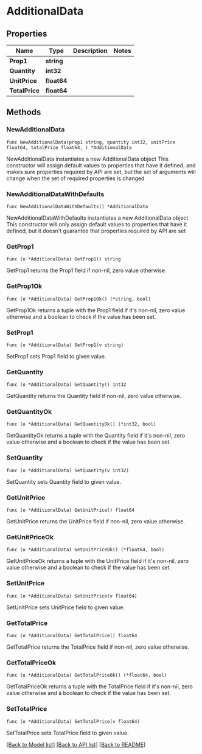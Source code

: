 # AdditionalData

## Properties

Name | Type | Description | Notes
------------ | ------------- | ------------- | -------------
**Prop1** | **string** |  | 
**Quantity** | **int32** |  | 
**UnitPrice** | **float64** |  | 
**TotalPrice** | **float64** |  | 

## Methods

### NewAdditionalData

`func NewAdditionalData(prop1 string, quantity int32, unitPrice float64, totalPrice float64, ) *AdditionalData`

NewAdditionalData instantiates a new AdditionalData object
This constructor will assign default values to properties that have it defined,
and makes sure properties required by API are set, but the set of arguments
will change when the set of required properties is changed

### NewAdditionalDataWithDefaults

`func NewAdditionalDataWithDefaults() *AdditionalData`

NewAdditionalDataWithDefaults instantiates a new AdditionalData object
This constructor will only assign default values to properties that have it defined,
but it doesn't guarantee that properties required by API are set

### GetProp1

`func (o *AdditionalData) GetProp1() string`

GetProp1 returns the Prop1 field if non-nil, zero value otherwise.

### GetProp1Ok

`func (o *AdditionalData) GetProp1Ok() (*string, bool)`

GetProp1Ok returns a tuple with the Prop1 field if it's non-nil, zero value otherwise
and a boolean to check if the value has been set.

### SetProp1

`func (o *AdditionalData) SetProp1(v string)`

SetProp1 sets Prop1 field to given value.


### GetQuantity

`func (o *AdditionalData) GetQuantity() int32`

GetQuantity returns the Quantity field if non-nil, zero value otherwise.

### GetQuantityOk

`func (o *AdditionalData) GetQuantityOk() (*int32, bool)`

GetQuantityOk returns a tuple with the Quantity field if it's non-nil, zero value otherwise
and a boolean to check if the value has been set.

### SetQuantity

`func (o *AdditionalData) SetQuantity(v int32)`

SetQuantity sets Quantity field to given value.


### GetUnitPrice

`func (o *AdditionalData) GetUnitPrice() float64`

GetUnitPrice returns the UnitPrice field if non-nil, zero value otherwise.

### GetUnitPriceOk

`func (o *AdditionalData) GetUnitPriceOk() (*float64, bool)`

GetUnitPriceOk returns a tuple with the UnitPrice field if it's non-nil, zero value otherwise
and a boolean to check if the value has been set.

### SetUnitPrice

`func (o *AdditionalData) SetUnitPrice(v float64)`

SetUnitPrice sets UnitPrice field to given value.


### GetTotalPrice

`func (o *AdditionalData) GetTotalPrice() float64`

GetTotalPrice returns the TotalPrice field if non-nil, zero value otherwise.

### GetTotalPriceOk

`func (o *AdditionalData) GetTotalPriceOk() (*float64, bool)`

GetTotalPriceOk returns a tuple with the TotalPrice field if it's non-nil, zero value otherwise
and a boolean to check if the value has been set.

### SetTotalPrice

`func (o *AdditionalData) SetTotalPrice(v float64)`

SetTotalPrice sets TotalPrice field to given value.



[[Back to Model list]](../README.md#documentation-for-models) [[Back to API list]](../README.md#documentation-for-api-endpoints) [[Back to README]](../README.md)


